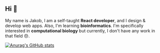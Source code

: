 ## Hi 👋

My name is Jakob, I am a self-taught **React developer**, and I design & develop web apps.
Also, I'm learning **bioinformatics**. I'm specifically interested in **computational biology** but currently, I don't have any work in that field 😞.  

[![Anurag's GitHub stats](https://github-readme-stats.vercel.app/api?username=jakChi)](https://github.com/anuraghazra/github-readme-stats)
